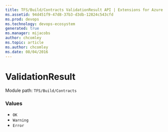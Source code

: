 ```yaml
---
title: TFS/Build/Contracts ValidationResult API | Extensions for Azure DevOps Services
ms.assetid: 94d451f9-47d8-37b3-d3db-12824c543cfd
ms.prod: devops
ms.technology: devops-ecosystem
generated: true
ms.manager: mijacobs
author: chcomley
ms.topic: article
ms.author: chcomley
ms.date: 08/04/2016
---
```


# ValidationResult

Module path: `TFS/Build/Contracts`

### Values

* `OK` 
* `Warning` 
* `Error` 
